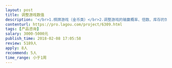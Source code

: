 ```yaml
---                
layout: post       
title: 调整游戏数值           
description: '</br>1.棋牌游戏（金币类）</br>2.调整游戏的输赢概率、倍数、库存的饱和度等</br>3.游戏的玩法以及规则的完善。</br>'     
contenturl: https://pro.lagou.com/project/6309.html      
tags: [产品咨询]            
salary: 3000-5000元          
publish_time: 2018-02-08 17:05:58         
review: 5189人                   
apply: 8人                   
recommend: 5人                   
time_range: 小于1周              
---                 
```

